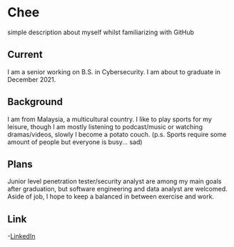 # Chee
simple description about myself whilst familiarizing with GitHub

## Current
I am a senior working on B.S. in Cybersecurity. I am about to graduate in December 2021.

## Background
I am from Malaysia, a multicultural country. I like to play sports for my leisure, though I am mostly listening to podcast/music or watching dramas/videos, slowly I become a potato couch. (p.s. Sports require some amount of people but everyone is busy... sad) 

## Plans
Junior level penetration tester/security analyst are among my main goals after graduation, but software engineering and data analyst are welcomed. 
Aside of job, I hope to keep a balanced in between exercise and work.

## Link
-[LinkedIn](https://www.linkedin.com/in/guan-ming-chee-0821b1170/)

